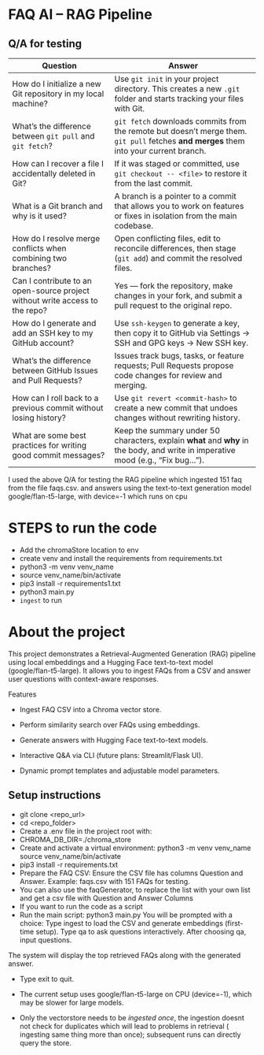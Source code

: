 # FAQ AI – RAG Pipeline

## Q/A for testing 
| Question                                                                     | Answer                                                                                                                                 |
| ---------------------------------------------------------------------------- | -------------------------------------------------------------------------------------------------------------------------------------- |
| How do I initialize a new Git repository in my local machine?                | Use `git init` in your project directory. This creates a new `.git` folder and starts tracking your files with Git.                    |
| What’s the difference between `git pull` and `git fetch`?                    | `git fetch` downloads commits from the remote but doesn’t merge them. `git pull` fetches **and merges** them into your current branch. |
| How can I recover a file I accidentally deleted in Git?                      | If it was staged or committed, use `git checkout -- <file>` to restore it from the last commit.                                        |
| What is a Git branch and why is it used?                                     | A branch is a pointer to a commit that allows you to work on features or fixes in isolation from the main codebase.                    |
| How do I resolve merge conflicts when combining two branches?                | Open conflicting files, edit to reconcile differences, then stage (`git add`) and commit the resolved files.                           |
| Can I contribute to an open-source project without write access to the repo? | Yes — fork the repository, make changes in your fork, and submit a pull request to the original repo.                                  |
| How do I generate and add an SSH key to my GitHub account?                   | Use `ssh-keygen` to generate a key, then copy it to GitHub via Settings → SSH and GPG keys → New SSH key.                              |
| What’s the difference between GitHub Issues and Pull Requests?               | Issues track bugs, tasks, or feature requests; Pull Requests propose code changes for review and merging.                              |
| How can I roll back to a previous commit without losing history?             | Use `git revert <commit-hash>` to create a new commit that undoes changes without rewriting history.                                   |
| What are some best practices for writing good commit messages?               | Keep the summary under 50 characters, explain **what** and **why** in the body, and write in imperative mood (e.g., “Fix bug…”).       |

I used the above Q/A for testing the RAG pipeline which ingested 151 faq from the file faqs.csv. and answers using the text-to-text generation model google/flan-t5-large, with device=-1 which runs on cpu

# STEPS to run the code
- Add the chromaStore location to env
- create venv and install the requirements from requirements.txt
- python3 -m venv venv_name
- source venv_name/bin/activate
- pip3 install -r requirements1.txt
- python3 main.py
- `ingest` to run

#  About the project

This project demonstrates a Retrieval-Augmented Generation (RAG) pipeline using local embeddings and a Hugging Face text-to-text model (google/flan-t5-large). It allows you to ingest FAQs from a CSV and answer user questions with context-aware responses.

Features

- Ingest FAQ CSV into a Chroma vector store.

- Perform similarity search over FAQs using embeddings.

- Generate answers with Hugging Face text-to-text models.

- Interactive Q&A via CLI (future plans: Streamlit/Flask UI).

- Dynamic prompt templates and adjustable model parameters.

## Setup instructions

- git clone <repo_url>
- cd <repo_folder>
- Create a .env file in the project root with:
- CHROMA_DB_DIR=./chroma_store
- Create and activate a virtual environment: python3 -m venv venv_name
source venv_name/bin/activate
- pip3 install -r requirements.txt
- Prepare the FAQ CSV:
Ensure the CSV file has columns Question and Answer.
Example: faqs.csv with 151 FAQs for testing.
- You can also use the faqGenerator, to replace the list with your own list and get a csv file with Question and Answer Columns
- If you want to run the code as a script
- Run the main script: python3 main.py
You will be prompted with a choice:
Type ingest to load the CSV and generate embeddings (first-time setup).
Type qa to ask questions interactively.
After choosing qa, input questions.

The system will display the top retrieved FAQs along with the generated answer.
- Type exit to quit.

- The current setup uses google/flan-t5-large on CPU (device=-1), which may be slower for large models.

- Only the vectorstore needs to be *ingested once*, the ingestion doesnt not check for duplicates which will lead to problems in retrieval ( ingesting same thing more than once); subsequent runs can directly query the store.
